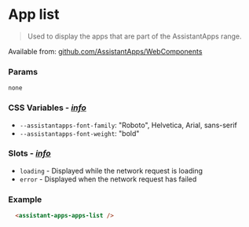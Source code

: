 # App list

> Used to display the apps that are part of the AssistantApps range.

Available from: [github.com/AssistantApps/WebComponents](https://github.com/AssistantApps/WebComponents)

### Params
`none`

### CSS Variables - _[ info](/components/web/general?id=css-variables)_
- `--assistantapps-font-family`: "Roboto", Helvetica, Arial, sans-serif
- `--assistantapps-font-weight`: "bold"

### Slots - _[ info](/components/web/general?id=slots)_
- `loading` - Displayed while the network request is loading
- `error` - Displayed when the network request has failed

### Example

```html
  <assistant-apps-apps-list />
```
<assistant-apps-apps-list />
